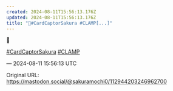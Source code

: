 ```yaml
---
created: 2024-08-11T15:56:13.176Z
updated: 2024-08-11T15:56:13.176Z
title: "🌸#CardCaptorSakura #CLAMP[...]"
---
```


<p>🌸</p><p><a href="https://mastodon.social/tags/CardCaptorSakura" class="mention hashtag" rel="tag">#<span>CardCaptorSakura</span></a> <a href="https://mastodon.social/tags/CLAMP" class="mention hashtag" rel="tag">#<span>CLAMP</span></a></p>

&mdash; 2024-08-11 15:56:13 UTC

Original URL: https://mastodon.social/@sakuramochi0/112944203246962700
